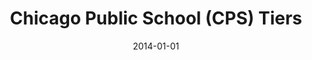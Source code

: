 ---
layout: post
categories: 
- project
title: "Chicago Public School (CPS) Tiers"
date: 2014-01-01
image: /images/projects/cps-tiers.jpg
description: "CPS places every part of the city into one of four socio-economic 'tiers' and requires selective schools to reserve the same number of spots for the students from each tier. Find which CPS tier you are in with this tool."
link: http://cpstiers.opencityapps.org
press: 
- 
  publication: "Chicago Tonight"
  link: https://news.wttw.com/2012/03/09/chicago-public-school-tiers
featured: false
published: true
---